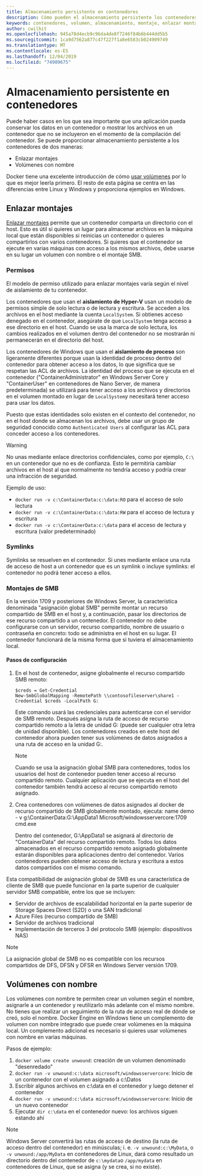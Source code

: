 ```yaml
---
title: Almacenamiento persistente en contenedores
description: Cómo pueden el almacenamiento persistente los contenedores de Windows
keywords: contenedores, volumen, almacenamiento, montaje, enlazar montajes
author: cwilhit
ms.openlocfilehash: 945a78d4ecb9c96da4de8f7246f84b6b444dd5b5
ms.sourcegitcommit: 1ca9d7562a877c47f227f1a8e6583cb024909749
ms.translationtype: MT
ms.contentlocale: es-ES
ms.lasthandoff: 12/04/2019
ms.locfileid: "74909675"
---
```

# <a name="persistent-storage-in-containers"></a>Almacenamiento persistente en contenedores

<!-- Great diagram would be great! -->

Puede haber casos en los que sea importante que una aplicación pueda conservar los datos en un contenedor o mostrar los archivos en un contenedor que no se incluyeron en el momento de la compilación del contenedor. Se puede proporcionar almacenamiento persistente a los contenedores de dos maneras:

- Enlazar montajes
- Volúmenes con nombre

Docker tiene una excelente introducción de cómo [usar volúmenes](https://docs.docker.com/engine/admin/volumes/volumes/) por lo que es mejor leerla primero. El resto de esta página se centra en las diferencias entre Linux y Windows y proporciona ejemplos en Windows.

## <a name="bind-mounts"></a>Enlazar montajes

[Enlazar montajes](https://docs.docker.com/engine/admin/volumes/bind-mounts/) permite que un contenedor comparta un directorio con el host. Esto es útil si quieres un lugar para almacenar archivos en la máquina local que están disponibles si reinicias un contenedor o quieres compartirlos con varios contenedores. Si quieres que el contenedor se ejecute en varias máquinas con acceso a los mismos archivos, debe usarse en su lugar un volumen con nombre o el montaje SMB.

### <a name="permissions"></a>Permisos

El modelo de permiso utilizado para enlazar montajes varía según el nivel de aislamiento de tu contenedor.

Los contenedores que usan el **aislamiento de Hyper-V** usan un modelo de permisos simple de solo lectura o de lectura y escritura. Se acceden a los archivos en el host mediante la cuenta `LocalSystem`. Si obtienes acceso denegado en el contenedor, asegúrate de que `LocalSystem` tenga acceso a ese directorio en el host. Cuando se usa la marca de solo lectura, los cambios realizados en el volumen dentro del contenedor no se mostrarán ni permanecerán en el directorio del host.

Los contenedores de Windows que usan el **aislamiento de proceso** son ligeramente diferentes porque usan la identidad de proceso dentro del contenedor para obtener acceso a los datos, lo que significa que se respetan las ACL de archivos. La identidad del proceso que se ejecuta en el contenedor ("ContainerAdministrator" en Windows Server Core y "ContainerUser" en contenedores de Nano Server, de manera predeterminada) se utilizará para tener acceso a los archivos y directorios en el volumen montado en lugar de `LocalSystem`y necesitará tener acceso para usar los datos.

Puesto que estas identidades solo existen en el contexto del contenedor, no en el host donde se almacenan los archivos, debe usar un grupo de seguridad conocido como `Authenticated Users` al configurar las ACL para conceder acceso a los contenedores.

> [!WARNING]
> No unas mediante enlace directorios confidenciales, como por ejemplo, `C:\` en un contenedor que no es de confianza. Esto le permitiría cambiar archivos en el host al que normalmente no tendría acceso y podría crear una infracción de seguridad.

Ejemplo de uso:

- `docker run -v c:\ContainerData:c:\data:RO` para el acceso de solo lectura
- `docker run -v c:\ContainerData:c:\data:RW` para el acceso de lectura y escritura
- `docker run -v c:\ContainerData:c:\data` para el acceso de lectura y escritura (valor predeterminado)

### <a name="symlinks"></a>Symlinks

Symlinks se resuelven en el contenedor. Si unes mediante enlace una ruta de acceso de host a un contenedor que es un symlink o incluye symlinks: el contenedor no podrá tener acceso a ellos.

### <a name="smb-mounts"></a>Montajes de SMB

En la versión 1709 y posteriores de Windows Server, la característica denominada "asignación global SMB" permite montar un recurso compartido de SMB en el host y, a continuación, pasar los directorios de ese recurso compartido a un contenedor. El contenedor no debe configurarse con un servidor, recurso compartido, nombre de usuario o contraseña en concreto: todo se administra en el host en su lugar. El contenedor funcionará de la misma forma que si tuviera el almacenamiento local.

#### <a name="configuration-steps"></a>Pasos de configuración

1. En el host de contenedor, asigne globalmente el recurso compartido SMB remoto:
    ```
    $creds = Get-Credential
    New-SmbGlobalMapping -RemotePath \\contosofileserver\share1 -Credential $creds -LocalPath G:
    ```
    Este comando usará las credenciales para autenticarse con el servidor de SMB remoto. Después asigna la ruta de acceso de recurso compartido remoto a la letra de unidad G: (puede ser cualquier otra letra de unidad disponible). Los contenedores creados en este host del contenedor ahora pueden tener sus volúmenes de datos asignados a una ruta de acceso en la unidad G:.

    > [!NOTE]
    > Cuando se usa la asignación global SMB para contenedores, todos los usuarios del host de contenedor pueden tener acceso al recurso compartido remoto. Cualquier aplicación que se ejecuta en el host del contenedor también tendrá acceso al recurso compartido remoto asignado.

2. Crea contenedores con volúmenes de datos asignados al docker de recurso compartido de SMB globalmente montado, ejecuta: name demo - v g:\ContainerData:G:\AppData1 Microsoft/windowsservercore:1709 cmd.exe

    Dentro del contenedor, G:\AppData1 se asignará al directorio de "ContainerData" del recurso compartido remoto. Todos los datos almacenados en el recurso compartido remoto asignado globalmente estarán disponibles para aplicaciones dentro del contenedor. Varios contenedores pueden obtener acceso de lectura y escritura a estos datos compartidos con el mismo comando.

Esta compatibilidad de asignación global de SMB es una característica de cliente de SMB que puede funcionar en la parte superior de cualquier servidor SMB compatible, entre los que se incluyen:

- Servidor de archivos de escalabilidad horizontal en la parte superior de Storage Spaces Direct (S2D) o una SAN tradicional
- Azure Files (recurso compartido de SMB)
- Servidor de archivos tradicional
- Implementación de terceros 3 del protocolo SMB (ejemplo: dispositivos NAS)

> [!NOTE]
> La asignación global de SMB no es compatible con los recursos compartidos de DFS, DFSN y DFSR en Windows Server versión 1709.

## <a name="named-volumes"></a>Volúmenes con nombre

Los volúmenes con nombre te permiten crear un volumen según el nombre, asignarle a un contenedor y reutilizarlo más adelante con el mismo nombre. No tienes que realizar un seguimiento de la ruta de acceso real de dónde se creó, solo el nombre. Docker Engine en Windows tiene un complemento de volumen con nombre integrado que puede crear volúmenes en la máquina local. Un complemento adicional es necesario si quieres usar volúmenes con nombre en varias máquinas.

Pasos de ejemplo:

1. `docker volume create unwound`: creación de un volumen denominado "desenredado"
2. `docker run -v unwound:c:\data microsoft/windowsservercore`: Inicio de un contenedor con el volumen asignado a c:\Datos
3. Escribir algunos archivos en c:\data en el contenedor y luego detener el contenedor
4. `docker run -v unwound:c:\data microsoft/windowsservercore`: Inicio de un nuevo contenedor
5. Ejecutar `dir c:\data` en el contenedor nuevo: los archivos siguen estando ahí

> [!NOTE]
> Windows Server convertirá las rutas de acceso de destino (la ruta de acceso dentro del contenedor) en minúsculas; i. e. `-v unwound:c:\MyData`, o `-v unwound:/app/MyData` en contenedores de Linux, dará como resultado un directorio dentro del contenedor de `c:\mydata`o `/app/mydata` en contenedores de Linux, que se asigna (y se crea, si no existe).
